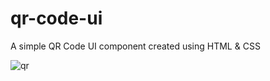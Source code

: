 # qr-code-ui

A simple QR Code UI component created using HTML & CSS

![qr](https://user-images.githubusercontent.com/85868026/188730816-16fa3739-3472-4f98-8ad3-fcd8f9c1c896.png)
